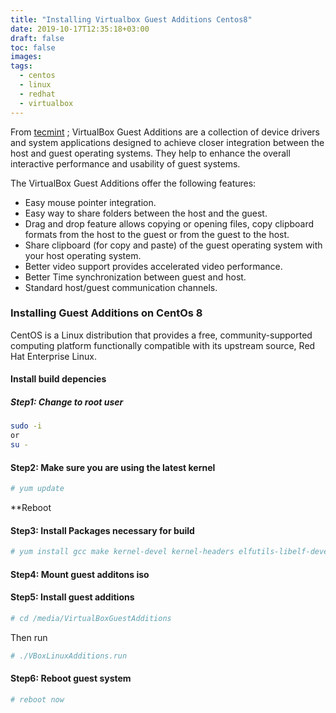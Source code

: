 ```yaml
---
title: "Installing Virtualbox Guest Additions Centos8"
date: 2019-10-17T12:35:18+03:00
draft: false
toc: false
images:
tags: 
  - centos
  - linux
  - redhat
  - virtualbox
---
```


From [tecmint](https://www.tecmint.com/install-virtualbox-guest-additions-in-ubuntu/) ; VirtualBox Guest Additions
are a collection of device drivers and system applications designed to achieve closer integration between the host
and guest operating systems. They help to enhance the overall interactive performance and usability of guest systems.

The VirtualBox Guest Additions offer the following features:

+ Easy mouse pointer integration.
+ Easy way to share folders between the host and the guest.
+ Drag and drop feature allows copying or opening files, copy clipboard formats from the host to the guest or from the guest to the host.
+ Share clipboard (for copy and paste) of the guest operating system with your host operating system.
+ Better video support provides accelerated video performance.
+ Better Time synchronization between guest and host.
+ Standard host/guest communication channels.

### Installing Guest Additions on CentOs 8

CentOS is a Linux distribution that provides a free, community-supported computing platform functionally compatible with its upstream source, Red Hat Enterprise Linux. 

#### Install build depencies

##### Step1: Change to root user

```bash
sudo -i
or
su -
```

#### Step2: Make sure you are using the latest kernel

```bash
# yum update
```

**Reboot

#### Step3: Install Packages necessary for build

```bash
# yum install gcc make kernel-devel kernel-headers elfutils-libelf-devel bzip2 perl
```

#### Step4: Mount guest additons iso

#### Step5: Install guest additions

```bash
# cd /media/VirtualBoxGuestAdditions
```

Then run

```bash
# ./VBoxLinuxAdditions.run
```

#### Step6: Reboot guest system

```bash
# reboot now
```

